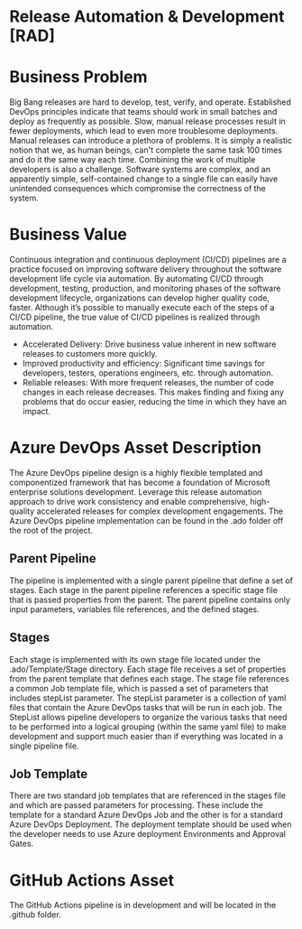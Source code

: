 # Release Automation & Development [RAD]

# Business Problem

Big Bang releases are hard to develop, test, verify, and operate. Established DevOps principles indicate that teams should work in small batches and deploy as frequently as possible. Slow, manual release processes result in fewer deployments, which lead to even more troublesome deployments. Manual releases can introduce a plethora of problems. It is simply a realistic notion that we, as human beings, can't complete the same task 100 times and do it the same way each time. Combining the work of multiple developers is also a challenge. Software systems are complex, and an apparently simple, self-contained change to a single file can easily have unintended consequences which compromise the correctness of the system. 

# Business Value

Continuous integration and continuous deployment (CI/CD) pipelines are a practice focused on improving software delivery throughout the software development life cycle via automation. By automating CI/CD through development, testing, production, and monitoring phases of the software development lifecycle, organizations can develop higher quality code, faster. Although it’s possible to manually execute each of the steps of a CI/CD pipeline, the true value of CI/CD pipelines is realized through automation.
- Accelerated Delivery: Drive business value inherent in new software releases to customers more quickly. 
- Improved productivity and efficiency: Significant time savings for developers, testers, operations engineers, etc. through automation.
- Reliable releases: With more frequent releases, the number of code changes in each release decreases. This makes finding and fixing any problems that do occur easier, reducing the time in which they have an impact.


# Azure DevOps Asset Description 

The Azure DevOps pipeline design is a highly flexible templated and componentized framework that has become a foundation of Microsoft enterprise solutions development. Leverage this release automation approach to drive work consistency and enable comprehensive, high-quality accelerated releases for complex development engagements. The Azure DevOps pipeline implementation can be found in the .ado folder off the root of the project.

## Parent Pipeline

The pipeline is implemented with a single parent pipeline that define a set of stages.  Each stage in the parent pipeline references a specific stage file that is passed properties from the parent.  The parent pipeline contains only input parameters, variables file references, and the defined stages.

## Stages

Each stage is implemented with its own stage file located under the .ado/Template/Stage directory.  Each stage file receives a set of properties from the parent template that defines each stage.  The stage file references a common Job template file, which is passed a set of parameters that includes stepList parameter.  The stepList parameter is a collection of yaml files that contain the Azure DevOps tasks that will be run in each job.  The StepList allows pipeline developers to organize the various tasks that need to be performed into a logical grouping (within the same yaml file) to make development and support much easier than if everything was located in a single pipeline file.

## Job Template

There are two standard job templates that are referenced in the stages file and which are passed parameters for processing.  These include the template for a standard Azure DevOps Job and the other is for a standard Azure DevOps Deployment.  The deployment template should be used when the developer needs to use Azure deployment Environments and Approval Gates.

# GitHub Actions Asset

The GitHub Actions pipeline is in development and will be located in the .github folder.